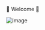 
👋 Welcome 👋


![image](https://github.com/esraext/to_do_list/assets/143740970/9615817b-4b81-4d95-b8d4-6d934f0d93c1)
